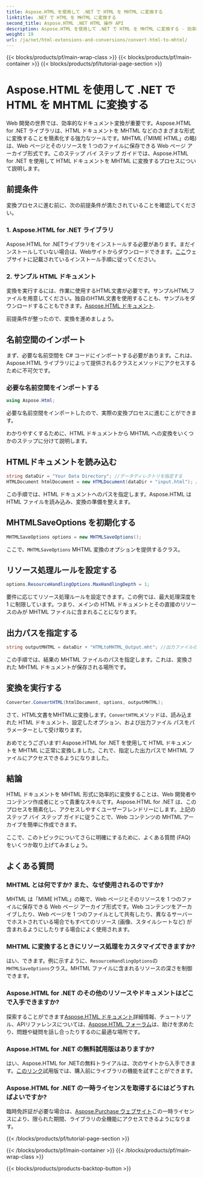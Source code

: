 ```yaml
---
title: Aspose.HTML を使用して .NET で HTML を MHTML に変換する
linktitle: .NET で HTML を MHTML に変換する
second_title: Aspose.HTML .NET HTML 操作 API
description: Aspose.HTML を使用して .NET で HTML を MHTML に変換する - 効率的な Web コンテンツのアーカイブ化のためのステップバイステップ ガイド。Aspose.HTML for .NET を使用して MHTML アーカイブを作成する方法を学習します。
weight: 19
url: /ja/net/html-extensions-and-conversions/convert-html-to-mhtml/
---
```


{{< blocks/products/pf/main-wrap-class >}}
{{< blocks/products/pf/main-container >}}
{{< blocks/products/pf/tutorial-page-section >}}

# Aspose.HTML を使用して .NET で HTML を MHTML に変換する


Web 開発の世界では、効率的なドキュメント変換が重要です。Aspose.HTML for .NET ライブラリは、HTML ドキュメントを MHTML などのさまざまな形式に変換することを簡素化する強力なツールです。MHTML (「MIME HTML」の略) は、Web ページとそのリソースを 1 つのファイルに保存できる Web ページ アーカイブ形式です。このステップ バイ ステップ ガイドでは、Aspose.HTML for .NET を使用して HTML ドキュメントを MHTML に変換するプロセスについて説明します。

## 前提条件

変換プロセスに進む前に、次の前提条件が満たされていることを確認してください。

### 1. Aspose.HTML for .NET ライブラリ

 Aspose.HTML for .NETライブラリをインストールする必要があります。まだインストールしていない場合は、Webサイトからダウンロードできます。[ここ](https://releases.aspose.com/html/net/)ウェブサイトに記載されているインストール手順に従ってください。

### 2. サンプル HTML ドキュメント

変換を実行するには、作業に使用するHTML文書が必要です。サンプルHTMLファイルを用意してください。独自のHTML文書を使用することも、サンプルをダウンロードすることもできます。[Aspose.HTML ドキュメント](https://reference.aspose.com/html/net/).

前提条件が整ったので、変換を進めましょう。

## 名前空間のインポート

まず、必要な名前空間を C# コードにインポートする必要があります。これは、Aspose.HTML ライブラリによって提供されるクラスとメソッドにアクセスするために不可欠です。

### 必要な名前空間をインポートする

```csharp
using Aspose.Html;
```

必要な名前空間をインポートしたので、実際の変換プロセスに進むことができます。

わかりやすくするために、HTML ドキュメントから MHTML への変換をいくつかのステップに分けて説明します。

## HTMLドキュメントを読み込む

```csharp
string dataDir = "Your Data Directory"; //データディレクトリを指定する
HTMLDocument htmlDocument = new HTMLDocument(dataDir + "input.html"); //HTMLドキュメントを読み込む
```

この手順では、HTML ドキュメントへのパスを指定します。Aspose.HTML は HTML ファイルを読み込み、変換の準備を整えます。

## MHTMLSaveOptions を初期化する

```csharp
MHTMLSaveOptions options = new MHTMLSaveOptions();
```

ここで、`MHTMLSaveOptions` MHTML 変換のオプションを提供するクラス。

## リソース処理ルールを設定する

```csharp
options.ResourceHandlingOptions.MaxHandlingDepth = 1;
```

要件に応じてリソース処理ルールを設定できます。この例では、最大処理深度を 1 に制限しています。つまり、メインの HTML ドキュメントとその直接のリソースのみが MHTML ファイルに含まれることになります。

## 出力パスを指定する

```csharp
string outputMHTML = dataDir + "HTMLtoMHTML_Output.mht"; //出力ファイルのパスを指定する
```

この手順では、結果の MHTML ファイルのパスを指定します。これは、変換された MHTML ドキュメントが保存される場所です。

## 変換を実行する

```csharp
Converter.ConvertHTML(htmlDocument, options, outputMHTML);
```

さて、HTML文書をMHTMLに変換します。`ConvertHTML`メソッドは、読み込まれた HTML ドキュメント、設定したオプション、および出力ファイル パスをパラメーターとして受け取ります。

おめでとうございます! Aspose.HTML for .NET を使用して HTML ドキュメントを MHTML に正常に変換しました。これで、指定した出力パスで MHTML ファイルにアクセスできるようになりました。

## 結論

HTML ドキュメントを MHTML 形式に効率的に変換することは、Web 開発者やコンテンツ作成者にとって貴重なスキルです。Aspose.HTML for .NET は、このプロセスを簡素化し、アクセスしやすくユーザーフレンドリーにします。上記のステップ バイ ステップ ガイドに従うことで、Web コンテンツの MHTML アーカイブを簡単に作成できます。

ここで、このトピックについてさらに明確にするために、よくある質問 (FAQ) をいくつか取り上げてみましょう。

## よくある質問

### MHTML とは何ですか? また、なぜ使用されるのですか?

MHTML は「MIME HTML」の略で、Web ページとそのリソースを 1 つのファイルに保存できる Web ページ アーカイブ形式です。Web コンテンツをアーカイブしたり、Web ページを 1 つのファイルとして共有したり、異なるサーバーでホストされている場合でもすべてのリソース (画像、スタイルシートなど) が含まれるようにしたりする場合によく使用されます。

### MHTML に変換するときにリソース処理をカスタマイズできますか?

はい、できます。例に示すように、`ResourceHandlingOptions`の`MHTMLSaveOptions`クラス。MHTML ファイルに含まれるリソースの深さを制御できます。

### Aspose.HTML for .NET のその他のリソースやドキュメントはどこで入手できますか?

探索することができます[Aspose.HTML ドキュメント](https://reference.aspose.com/html/net/)詳細情報、チュートリアル、APIリファレンスについては、[Aspose.HTML フォーラム](https://forum.aspose.com/)は、助けを求めたり、問題や疑問を話し合ったりするのに最適な場所です。

### Aspose.HTML for .NET の無料試用版はありますか?

はい、Aspose.HTML for .NETの無料トライアルは、次のサイトから入手できます。[このリンク](https://releases.aspose.com/)試用版では、購入前にライブラリの機能を試すことができます。

### Aspose.HTML for .NET の一時ライセンスを取得するにはどうすればよいですか?

臨時免許証が必要な場合は、[Aspose.Purchase ウェブサイト](https://purchase.aspose.com/temporary-license/)この一時ライセンスにより、限られた期間、ライブラリの全機能にアクセスできるようになります。


{{< /blocks/products/pf/tutorial-page-section >}}

{{< /blocks/products/pf/main-container >}}
{{< /blocks/products/pf/main-wrap-class >}}

{{< blocks/products/products-backtop-button >}}
